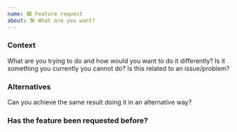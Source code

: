 ```yaml
---
name: 🟩 Feature request
about: 🛠 What are you want?
---
```


### Context

What are you trying to do and how would you want to do it differently? 
Is it something you currently you cannot do? 
Is this related to an issue/problem?

### Alternatives

Can you achieve the same result doing it in an alternative way?

### Has the feature been requested before?